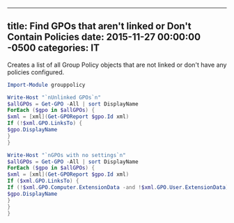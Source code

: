 ﻿---

title:  Find GPOs that aren't linked or Don't Contain Policies
date:   2015-11-27 00:00:00 -0500
categories: IT
---






Creates a list of all Group Policy objects that are not linked or don't have any policies configured.

```powershell
Import-Module grouppolicy

Write-Host "`nUnlinked GPOs`n"
$allGPOs = Get-GPO -All | sort DisplayName
ForEach ($gpo in $allGPOs) {
$xml = [xml](Get-GPOReport $gpo.Id xml)
If (!$xml.GPO.LinksTo) {
$gpo.DisplayName
}
}

Write-Host "`nGPOs with no settings`n"
$allGPOs = Get-GPO -All | sort DisplayName
ForEach ($gpo in $allGPOs) {
$xml = [xml](Get-GPOReport $gpo.Id xml)
If ($xml.GPO.LinksTo) {
If (!$xml.GPO.Computer.ExtensionData -and !$xml.GPO.User.ExtensionData) {
$gpo.DisplayName
}
}
}
```


